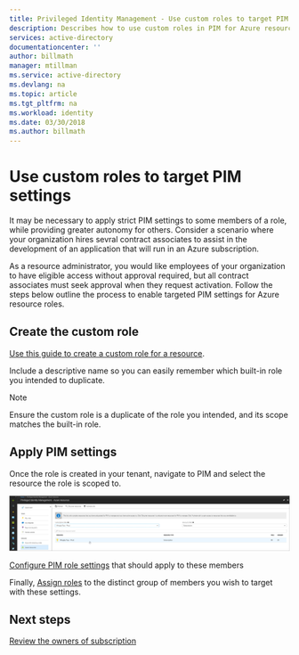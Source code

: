 ```yaml
---
title: Privileged Identity Management - Use custom roles to target PIM settings| Microsoft Docs
description: Describes how to use custom roles in PIM for Azure resources.
services: active-directory
documentationcenter: ''
author: billmath
manager: mtillman
ms.service: active-directory
ms.devlang: na
ms.topic: article
ms.tgt_pltfrm: na
ms.workload: identity
ms.date: 03/30/2018
ms.author: billmath
---
```



# Use custom roles to target PIM settings

It may be necessary to apply strict PIM settings to some members of a role, while providing greater autonomy for others. Consider a scenario where your organization hires sevral contract associates to assist in the development of an application that will run in an Azure subscription. 

As a resource administrator, you would like employees of your organization to have eligible access without approval required, but all contract associates must seek approval when they request activation. Follow the steps below outline the process to enable targeted PIM settings for Azure resource roles.

## Create the custom role

[Use this guide to create a custom role for a resource](../role-based-access-control-custom-roles.md).

Include a descriptive name so you can easily remember which built-in role you intended to duplicate.

>[!NOTE]
>Ensure the custom role is a duplicate of the role you intended, and its scope matches the built-in role.

## Apply PIM settings

Once the role is created in your tenant, navigate to PIM and select the resource the role is scoped to.

![](media/azure-pim-resource-rbac/aadpim_manage_azure_resource_some_there.png)

[Configure PIM role settings](pim-resource-roles-configure-role-settings.md) that should apply to these members

Finally, [Assign roles](pim-resource-roles-assign-roles.md) to the distinct group of members you wish to target with these settings.

## Next steps

[Review the owners of subscription](pim-resource-roles-perform-access-review.md)
